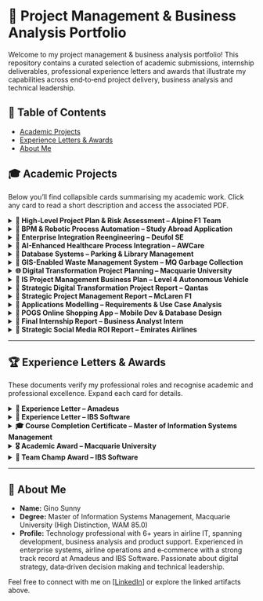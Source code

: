 <!--
  Interactive, engaging portfolio page for project management and business analysis artifacts.
  This README uses collapsible sections, emojis, and badges to create a friendly and
  easy‑to‑navigate experience. You can expand each section to see a brief description
  and click through to the original documents.
-->

# 🚀 Project Management & Business Analysis Portfolio

Welcome to my project management & business analysis portfolio! This repository contains
a curated selection of academic submissions, internship deliverables, professional
experience letters and awards that illustrate my capabilities across end‑to‑end
project delivery, business analysis and technical leadership.

## 🔗 Table of Contents

- [Academic Projects](#academic-projects)
- [Experience Letters & Awards](#experience-letters--awards)
- [About Me](#about-me)

## 🎓 Academic Projects

Below you’ll find collapsible cards summarising my academic work. Click any card
to read a short description and access the associated PDF.

<details>
  <summary><strong>📄 High‑Level Project Plan & Risk Assessment – Alpine F1 Team</strong></summary>
  <p>
    **Type:** Individual • **Focus:** High‑level MS Project plan & risk assessment for Alpine F1’s Melbourne 2025 GP preparation.  
    ➡️ <a href="https://github.com/sunnygino10/Masters-Projects/blob/b128bb390483b8dd2c1e8bf1f4b6a6cc9b9c792b/High-Level%20Project%20Plan%20%26%20Risk%20Assessment%20for%20Alpine%20F1%20Team.pdf">View PDF</a>
  </p>
</details>

<details>
  <summary><strong>📄 BPM & Robotic Process Automation – Study Abroad Application</strong></summary>
  <p>
    **Type:** Individual • **Focus:** Business Process Management & automation of Macquarie University’s study abroad application system.  
    - Designed **As-Is vs To-Be** process models to identify inefficiencies.  
    - Applied **Robotic Process Automation (Blue Prism)** to automate eligibility checks & student endorsements.  
    - Conducted **cost-benefit analysis** showing ~51% reduction in process costs.  
    - Used **RACI matrix** for role clarity and simulated improved workflows.  
    ➡️ <a href="https://github.com/sunnygino10/pm-ba-portfolio/blob/449f9a1764d1959ac2e5ef46a1fbc9fc747808c2/BPM%20%26%20Robotic%20Process%20Automation%20%E2%80%93%20Study%20Abroad%20Application.pdf">View PDF</a>
  </p>
</details>

<details>
  <summary><strong>📄 Enterprise Integration Reengineering – Deufol SE</strong></summary>
  <p>
    **Type:** Group • **Focus:** Enterprise Service Bus (ESB) integration and process reengineering.  
    - Modeled **As-Is vs To-Be processes** for Deufol SE, a global packaging logistics firm.  
    - Implemented **AdroitLogic UltraESB** for integration with internal subsidiaries and SAP-based external clients.  
    - Achieved **160% ROI within 2 years**, 35% integration cost reduction, and improved customer satisfaction.  
    - Used **Trello** for agile task management, progress tracking, and role-based responsibility assignment.  
    ➡️ <a href="https://github.com/sunnygino10/pm-ba-portfolio/blob/b756ea3bbb863e8dd394eeafaa1785d5251a0ab6/Enterprise%20Integration%20Reengineering%20%E2%80%93%20Deufol%20SE.pdf">View PDF</a>  
  </p>
</details>

<details>
  <summary><strong>📄 AI-Enhanced Healthcare Process Integration – AWCare</strong></summary>
  <p>
    **Type:** Individual • **Focus:** Enterprise application integration with AI in healthcare.  
    - Modeled **As-Is vs To-Be** process for AWCare’s elderly urgent care services.  
    - Integrated AIACare’s **real-time subtitling, text-to-speech, and visual aid technologies**.  
    - Addressed **integration issues**: real-time data exchange, scalability, security, and interoperability (HL7).  
    - Simulated process improvements in **Signavio**, analyzing cycle time, costs, and bottlenecks.  
    ➡️ <a href="https://github.com/sunnygino10/pm-ba-portfolio/blob/fb0411abd6cd5c034e0183b5f19b0263966d931f/AI-Enhanced_Healthcare_Process_Integration_AWCare.pdf">View PDF</a>  
  </p>
</details>

<details>
  <summary><strong>📄 Database Systems – Parking & Library Management</strong></summary>
  <p>
    **Type:** Individual • **Focus:** Database modelling, SQL programming & procedural logic.  
    - **Assignment 1:** Built ER models & schemas for a parking management system.  
    - **Assignment 2:** Normalised tables to BCNF and implemented SQL DDL/DML with analytical queries.  
    - **Assignment 3:** Created stored functions, triggers, and procedures with end-to-end test plans.  
    ➡️ <a href="https://github.com/sunnygino10/pm-ba-portfolio/blob/c4f8294a0897797e9328c931110a715982931178/Parking%20Management%20System%20%E2%80%93%20Normalisation%20%26%20SQL.pdf">View PDF</a> •  
    <a href="https://github.com/sunnygino10/pm-ba-portfolio/blob/c4f8294a0897797e9328c931110a715982931178/Parking%20Management%20System%20%E2%80%93%20Data%20Modelling.pdf">View PPDF</a> •  
    <a href="https://github.com/sunnygino10/pm-ba-portfolio/blob/c4f8294a0897797e9328c931110a715982931178/Library%20Management%20System%20%E2%80%93%20Procedural%20SQL%20Programming.pdf">View PDF</a>  
  </p>
</details>

<details>
  <summary><strong>🚛 GIS-Enabled Waste Management System – MQ Garbage Collection</strong></summary>
  <p>
    **Type:** Group • **Focus:** Project planning, GIS integration, and risk management.  
    - Analyzed current inefficiencies (manual routing, communication gaps, rising costs, customer complaints).  
    - Designed **To-Be system** with GIS mapping, digital comms (Slack, email alerts), automated task/financial management.  
    - Defined benefits: **20% less distance traveled**, **30% faster response to complaints**, **15% cost reduction**.  
    - Conducted **quantitative risk analysis** (fuel escalation, vehicle breakdowns, compliance, cybersecurity) and created mitigation strategies.  
    - Applied **project management disciplines**: HRM, communication plans, risk monitoring, continuous improvement.  
    ➡️ <a href="https://github.com/sunnygino10/pm-ba-portfolio/blob/59e3685c5f25bad92e6c46ae2d352c5e76da052b/GIS-Enabled%20Waste%20Management%20System%20%E2%80%93%20MQ%20Garbage%20Collection.pdf">View PDF</a>  
  </p>
</details>

<details>
  <summary><strong>🌐 Digital Transformation Project Planning – Macquarie University</strong></summary>
  <p>
    **Type:** Individual • **Focus:** Project management, MS Project scheduling, and digital transformation planning.  
    - Planned **ERP & systems architecture implementation** for MQ’s SDG digital sustainability program.  
    - Built **WBS, Gantt charts, and network diagrams** in MS Project for a $400k, 2-month project.  
    - Performed **critical path analysis** (~23.6 days) and resource balancing (10 hr/week staff allocation).  
    - Designed **costing approach** including wages (per HEW level), hardware/software, Azure Cloud, Git Enterprise, and outsourced IT support.  
    ➡️ <a href="https://github.com/sunnygino10/pm-ba-portfolio/blob/5ff70f91875dc56b23c2414df2b92457b46585f8/Digital%20Transformation%20Project%20Planning%20%E2%80%93%20Macquarie%20University.pdf">View PDF</a>  
  </p>
</details>

<details>
  <summary><strong>📄 IS Project Management Business Plan – Level 4 Autonomous Vehicle</strong></summary>
  <p>
    **Type:** Group • **Focus:** Spiral‑Agile hybrid business plan and risk register for a Level 4 autonomous vehicle program.  
    ➡️ <a href="https://github.com/sunnygino10/Masters-Projects/blob/b128bb390483b8dd2c1e8bf1f4b6a6cc9b9c792b/IS%20Project%20Management%20Business%20Plan%20for%20Level%204%20Autonomous%20Vehicle.pdf">View PDF</a>
  </p>
</details>

<details>
  <summary><strong>📄 Strategic Digital Transformation Project Report – Qantas</strong></summary>
  <p>
    **Type:** Individual • **Focus:** SWOT, cost–benefit & risk analysis for Qantas digital initiatives, with WBS and Gantt.  
    ➡️ <a href="https://github.com/sunnygino10/Masters-Projects/blob/4b00f0d8539fd89a505411094f249ebdf35207d2/Strategic%20Digital%20Transformation%20Project%20Report.pdf">View PDF</a>
  </p>
</details>

<details>
  <summary><strong>📄 Strategic Project Management Report – McLaren F1</strong></summary>
  <p>
    **Type:** Group • **Focus:** PRINCE2/Agile roadmap for McLaren F1’s 2026 regulation changes, complete with governance.  
    ➡️ <a href="https://github.com/sunnygino10/Masters-Projects/blob/b128bb390483b8dd2c1e8bf1f4b6a6cc9b9c792b/Strategic%20Project%20Management%20Report%20for%20McLaren%20F1.pdf">View PDF</a>
  </p>
</details>

<details>
  <summary><strong>📄 Applications Modelling – Requirements & Use Case Analysis</strong></summary>
  <p>
    **Type:** Individual • **Focus:** Requirements elicitation, functional & non‑functional requirements, epic/user stories and use case modelling for a proposed POG system.  
    ➡️ <a href="https://github.com/sunnygino10/pm-ba-portfolio/blob/82b50ee87d5720cb1a3a9b1b5892af096954f830/Applications%20Modelling%20%E2%80%93%20Requirements%20%26%20Use%20Case%20Analysis.pdf">View PDF</a>
  </p>
</details>

<details>
  <summary><strong>📄 POGS Online Shopping App – Mobile Dev & Database Design</strong></summary>
  <p>
    **Type:** Group & Individual • **Focus:** Mobile application development, testing, ethics, and database design.  
    - Built and demoed a **mobile shopping app** (POGS) with dropdowns, pricing logic, and error handling.  
    - Compared **native vs. cross-platform development** for client communication and trade-off analysis.  
    - Applied **ACS Code of Ethics** to an attribution dilemma, outlining resolution pathways.  
    - Designed **test cases** (valid/invalid input handling) and documented results.  
    - Created **database schema** for Customer, Orders, Produce, Supplier, and Supplies with constraints.  
    ➡️ <a href="https://github.com/sunnygino10/pm-ba-portfolio/blob/73f458014ffeb41995703459b6f6dddabf2b778e/POGS%20Online%20Shopping%20App%20%E2%80%93%20Mobile%20Development.pdf">View PDF</a>  
    ➡️ <a href="https://github.com/sunnygino10/pm-ba-portfolio/blob/73f458014ffeb41995703459b6f6dddabf2b778e/POGS%20Online%20Shopping%20App%20%E2%80%93%20Mobile%20Development%20%26%20Database%20Design.pdf">View PDF</a>  
  </p>
</details>

<details>
  <summary><strong>📄 Final Internship Report – Business Analyst Intern</strong></summary>
  <p>
    **Type:** Internship • **Focus:** End‑to‑end business analysis, process flows and deployment guidelines for an airline loyalty management system’s invoicing module.  
    ➡️ <a href="https://github.com/sunnygino10/Masters-Projects/blob/b128bb390483b8dd2c1e8bf1f4b6a6cc9b9c792b/Final%20Internship%20Report%20%E2%80%93%20Business%20Analyst%20Intern.pdf">View PDF</a>
  </p>
</details>

<details>
  <summary><strong>📄 Strategic Social Media ROI Report – Emirates Airlines</strong></summary>
  <p>
    **Type:** Individual • **Focus:** Audit of Emirates’ “Be There” campaign; SMART objectives, audience segmentation and channel performance comparison.  
    ➡️ <a href="https://github.com/sunnygino10/Masters-Projects/blob/e572e7c34d1df98c63060a90f39f93972a0f93fc/Strategic%20Social%20Media%20ROI%20Report%20for%20Emirates%20Airlines.pdf">View PDF</a>
  </p>
</details>

---

## 🏆 Experience Letters & Awards

These documents verify my professional roles and recognise academic and professional excellence. Expand each card for details.

<details>
  <summary><strong>📜 Experience Letter – Amadeus</strong></summary>
  <p>
    Confirmation of my tenure as a Product Definition Analyst – 2 at Amadeus.  
    ➡️ <a href="https://github.com/sunnygino10/pm-ba-portfolio/blob/9687279a7789309b2b92e56afd9ce3da96842fe6/Experience%20Letter%20-%20Amadeus.pdf">View Letter</a>
  </p>
</details>

<details>
  <summary><strong>📜 Experience Letter – IBS Software</strong></summary>
  <p>
    Confirmation of my tenure as a Senior Software Engineer at IBS Software.  
    ➡️ <a href="https://github.com/sunnygino10/pm-ba-portfolio/blob/9687279a7789309b2b92e56afd9ce3da96842fe6/Experience%20letter%20-%20IBS.pdf">View Letter</a>
  </p>
</details>

<details>
  <summary><strong>🎓 Course Completion Certificate – Master of Information Systems Management</strong></summary>
  <p>
    Verification of successful completion of my master’s degree in Information Systems Management.  
    ➡️ <a href="https://github.com/sunnygino10/pm-ba-portfolio/blob/5b172f04a996808bb1945e8d0518d9cf99b97ba9/MISM%20Course%20Completion%20Certificate.pdf">View Certificate</a>
  </p>
</details>

<details>
  <summary><strong>🎖️ Academic Award – Macquarie University</strong></summary>
  <p>
    Recognition for achieving the highest mark in a unit of study.  
    ➡️ <a href="https://github.com/sunnygino10/pm-ba-portfolio/blob/c987e5225fbf1f2fca006ecec2ef5625555c9f5a/Highest%20Achiever%20-%20COMP6750%20S1%2024.jpg">View Award</a>
  </p>
</details>

<details>
  <summary><strong>🏅 Team Champ Award – IBS Software</strong></summary>
  <p>
    Recognition for outstanding performance and service delivered beyond the call of duty.  
    ➡️ <a href="https://github.com/sunnygino10/pm-ba-portfolio/blob/c1d7642d427891fdd0cb2e285360feb29ed9af79/Team%20Champ%20Award.pdf">View Award</a>
  </p>
</details>

---

## 👤 About Me

- **Name:** Gino Sunny  
- **Degree:** Master of Information Systems Management, Macquarie University (High Distinction, WAM 85.0)  
- **Profile:** Technology professional with 6+ years in airline IT, spanning development, business analysis and product support. Experienced in enterprise systems, airline operations and e‑commerce with a strong track record at Amadeus and IBS Software. Passionate about digital strategy, data‑driven decision making and technical leadership.

Feel free to connect with me on [[LinkedIn](https://www.linkedin.com/in/gino-sunny/)] or explore the linked artifacts above.
